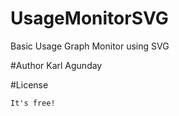 # UsageMonitorSVG
Basic Usage Graph Monitor using SVG

#Author
Karl Agunday

#License

    It's free!